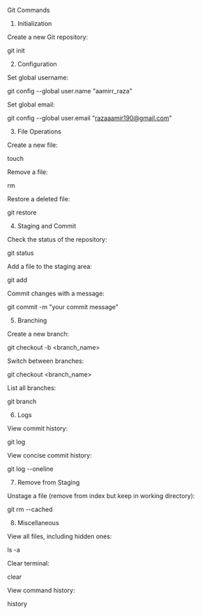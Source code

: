 Git Commands

1. Initialization
   
Create a new Git repository:

git init

2. Configuration
   
Set global username:

git config --global user.name "aamirr_raza"

Set global email:

git config --global user.email "razaaamir190@gmail.com"

3. File Operations
   
Create a new file:

touch <filename>

Remove a file:

rm <filename>

Restore a deleted file:

git restore <filename>

4. Staging and Commit
   
Check the status of the repository:

git status

Add a file to the staging area:

git add <filename>

Commit changes with a message:

git commit -m "your commit message"

5. Branching
   
Create a new branch:

git checkout -b <branch_name>

Switch between branches:

git checkout <branch_name>

List all branches:

git branch

6. Logs
   
View commit history:

git log

View concise commit history:

git log --oneline

7. Remove from Staging
   
Unstage a file (remove from index but keep in working directory):

git rm --cached <filename>

8. Miscellaneous
   
View all files, including hidden ones:

ls -a

Clear terminal:

clear

View command history:

history
